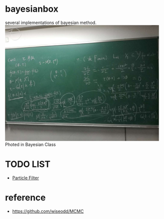 # bayesianbox

several implementations of bayesian method.
![bayesian.jpeg](bayesian.jpeg)
Photed in Bayesian Class


# TODO LIST

*  [Particle Filter](https://users.aalto.fi/~ssarkka/pub/cup_book_online_20131111.pdf)

# reference

*  https://github.com/wiseodd/MCMC
